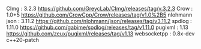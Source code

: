 CImg : 3.2.3 https://github.com/GreycLab/CImg/releases/tag/v.3.2.3
Crow : 1.0+5 https://github.com/CrowCpp/Crow/releases/tag/v1.0%2B5
nlohmann json : 3.11.2 https://github.com/nlohmann/json/releases/tag/v3.11.2
spdlog : 1.11.0 https://github.com/gabime/spdlog/releases/tag/v1.11.0
pugixml : 1.13 https://github.com/zeux/pugixml/releases/tag/v1.13
websocketpp : 0.8x-dev c++20-patch